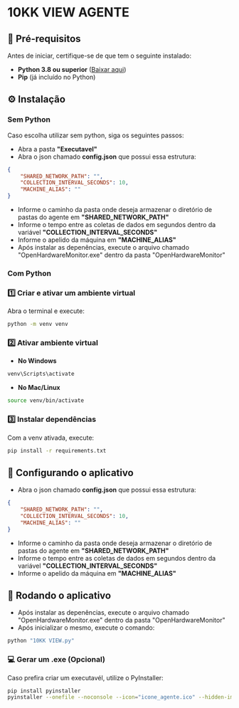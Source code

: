 # 10KK VIEW AGENTE

## 📌 **Pré-requisitos**
Antes de iniciar, certifique-se de que tem o seguinte instalado:
- **Python 3.8 ou superior** ([Baixar aqui](https://www.python.org/downloads/))
- **Pip** (já incluído no Python)

## ⚙️ **Instalação**

### **Sem Python**
Caso escolha utilizar sem python, siga os seguintes passos:
- Abra a pasta **"Executavel"**
- Abra o json chamado **config.json** que possui essa estrutura:
```json
{
    "SHARED_NETWORK_PATH": "",
    "COLLECTION_INTERVAL_SECONDS": 10,
    "MACHINE_ALIAS": ""
}
```
- Informe o caminho da pasta onde deseja armazenar o diretório de pastas do agente em **"SHARED_NETWORK_PATH"**
- Informe o tempo entre as coletas de dados em segundos dentro da variável **"COLLECTION_INTERVAL_SECONDS"**
- Informe o apelido da máquina em **"MACHINE_ALIAS"**
- Após instalar as depenências, execute o arquivo chamado "OpenHardwareMonitor.exe" dentro da pasta "OpenHardwareMonitor"

### **Com Python**
### 1️⃣ **Criar e ativar um ambiente virtual**
Abra o terminal e execute:

```sh
python -m venv venv
```

### 2️⃣ **Ativar ambiente virtual**
- **No Windows**

```sh
venv\Scripts\activate
```
- **No Mac/Linux**

```sh
source venv/bin/activate
```

### 3️⃣ **Instalar dependências**
Com a venv ativada, execute:

```sh
pip install -r requirements.txt
```
## 🚀 **Configurando o aplicativo**
- Abra o json chamado **config.json** que possui essa estrutura:
```json
{
    "SHARED_NETWORK_PATH": "",
    "COLLECTION_INTERVAL_SECONDS": 10,
    "MACHINE_ALIAS": ""
}
```
- Informe o caminho da pasta onde deseja armazenar o diretório de pastas do agente em **"SHARED_NETWORK_PATH"**
- Informe o tempo entre as coletas de dados em segundos dentro da variável **"COLLECTION_INTERVAL_SECONDS"**
- Informe o apelido da máquina em **"MACHINE_ALIAS"**

## 🚀 **Rodando o aplicativo**
- Após instalar as depenências, execute o arquivo chamado "OpenHardwareMonitor.exe" dentro da pasta "OpenHardwareMonitor"
- Após inicializar o mesmo, execute o comando:

```sh
python "10KK VIEW.py"
```

### 💻 **Gerar um .exe (Opcional)**
Caso prefira criar um executavél, utilize o PyInstaller:

```sh
pip install pyinstaller
pyinstaller --onefile --noconsole --icon="icone_agente.ico" --hidden-import win32service "10KK VIEW.py"
```
